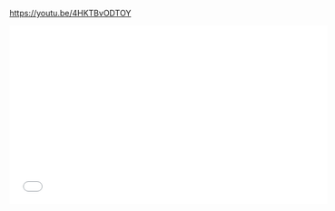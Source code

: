 

https://youtu.be/4HKTBvODTOY


<iframe width="560" height="315" src="[https://www.youtube.com/embed/VIDEO_ID](https://youtu.be/4HKTBvODTOY)" frameborder="0" allowfullscreen></iframe>
